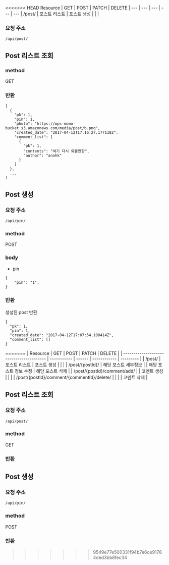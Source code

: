 <<<<<<< HEAD
Resource | GET | POST | PATCH | DELETE | 
--- | --- | --- | --- | --- |
/post/ | 포스트 리스트 | 포스트 생성 |  |  |

### 요청 주소
`/api/post/`

## Post 리스트 조회

### method
GET

### 반환
```
[
  {
    "pk": 1,
    "pin": 1,
    "photo": "https://wps-momo-bucket.s3.amazonaws.com/media/post/b.png",
    "created_date": "2017-04-12T17:16:27.177118Z",
    "comment_list": [
      {
        "pk": 1,
        "contents": "여기 다시 와볼만함",
        "author": "anohk"
      }
    ]
  },
  ...
]
```


## Post 생성
### 요청 주소
`/api/pin/`

### method
POST

### body
- pin


```
{
	"pin": "1",
}
```

### 반환
생성된 post 반환

```
{
  "pk": 1,
  "pin": 1,
  "created_date": "2017-04-12T17:07:54.108414Z",
  "comment_list": []
}
```
=======
| Resource                                 | GET         | POST   | PATCH        | DELETE    |
| ---------------------------------------- | ----------- | ------ | ------------ | --------- |
| /post/                                   | 포스트 리스트     | 포스트 생성 |              |           |
| /post/{postId}/                          | 해당 포스트 세부정보 |        | 해당 포스트 정보 수정 | 해당 포스트 삭제 |
| /post/{postId}/comment/add/              |             | 코멘트 생성 |              |           |
| /post/{postId}/comment/{commentId}/delete/ |             |        |              | 코멘트 삭제    |

## Post 리스트 조회

### 요청 주소

`/api/post/`

### method

GET

### 반환

## Post 생성

### 요청 주소

`/api/pin/`

### method

POST

### 반환
>>>>>>> 9549e77e500331f94b7e6ce91784ded3bb8fec34
